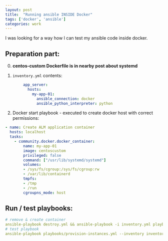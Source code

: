 ```yaml
---
layout: post
title:  "Running ansible INSIDE Docker"
tags: ['docker', 'ansible']
categories: work
---
```


I was looking for a way how I can test my ansible code inside docker. 


## Preparation part:

0. **centos-custom Dockerfile is in nearby post about systemd**

1. `inventory.yml` contents:
```yaml
        app_server:
          hosts:
            my-app-01:
              ansible_connection: docker
              ansible_python_interpreter: python
```

2. Docker start playbook - executed to create docker host with correct permissions:
```yaml
- name: Create ALM application container
  hosts: localhost
  tasks:
    - community.docker.docker_container:
        name: my-app-01
        image: centoscustom
        privileged: false
        command: ["/usr/lib/systemd/systemd"]
        volumes:
        - /sys/fs/cgroup:/sys/fs/cgroup:rw
        - /var/lib/containerd
        tmpfs:
        - /tmp
        - /run
        cgroupns_mode: host
```

## Run / test playbooks:
```yaml
# remove & create container
ansible-playbook destroy.yml && ansible-playbook -i inventory.yml playbook.yml 
# test playbook
ansible-playbook playbooks/provision-instances.yml --inventory inventories/docker-local-test.yml --limit my-app-01
```